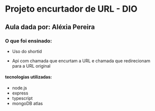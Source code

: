 # Projeto encurtador de URL - DIO

## Aula dada por: Aléxia Pereira

### O que foi ensinado:

- Uso do shortid

- Api com chamada que encurtam a URL e chamada que redirecionam para a URL original

#### tecnologias utilizadas:

- node.js
- express
- typescript
- mongoDB atlas